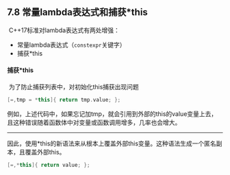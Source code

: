 ## 7.8 常量lambda表达式和捕获*this

​	C++17标准对lambda表达式有两处增强：

* 常量lambda表达式（`constexpr`关键字）
* 捕获*this

#### 捕获*this

​	为了防止捕获列表中，对初始化this捕获出现问题

```C++
[=,tmp = *this]{ return tmp.value; };
```

​	例如，上述代码中，如果忘记加tmp，就会引用到外部的this的value变量上去，且这种错误随着函数体中对变量或函数调用增多，几率也会增大。

---

​	因此，使用*this的新语法来从根本上覆盖外部this变量。这种语法生成一个匿名副本，且覆盖外部this。

```C++
[=,*this]{ return value; };
```

